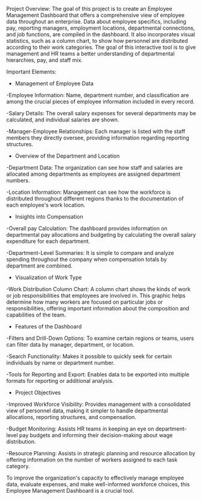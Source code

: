 Project Overview: The goal of this project is to create an Employee Management Dashboard that offers a comprehensive view of employee data throughout an enterprise. Data about employee specifics, including pay, reporting managers, employment locations, departmental connections, and job functions, are compiled in the dashboard. It also incorporates visual statistics, such as a column chart, to show how personnel are distributed according to their work categories. The goal of this interactive tool is to give management and HR teams a better understanding of departmental hierarchies, pay, and staff mix.

Important Elements:

* Management of Employee Data

-Employee Information: Name, department number, and classification are among the crucial pieces of employee information included in every record.

-Salary Details: The overall salary expenses for several departments may be calculated, and individual salaries are shown.

-Manager-Employee Relationships: Each manager is listed with the staff members they directly oversee, providing information regarding reporting structures.

* Overview of the Department and Location

-Department Data: The organization can see how staff and salaries are allocated among departments as employees are assigned department numbers.

-Location Information: Management can see how the workforce is distributed throughout different regions thanks to the documentation of each employee's work location.

* Insights into Compensation

-Overall pay Calculation: The dashboard provides information on departmental pay allocations and budgeting by calculating the overall salary expenditure for each department.

-Department-Level Summaries: It is simple to compare and analyze spending throughout the company when compensation totals by department are combined.

* Visualization of Work Type

-Work Distribution Column Chart: A column chart shows the kinds of work or job responsibilities that employees are involved in. This graphic helps determine how many workers are focused on particular jobs or responsibilities, offering important information about the composition and capabilities of the team.

* Features of the Dashboard

-Filters and Drill-Down Options: To examine certain regions or teams, users can filter data by manager, department, or location.

-Search Functionality: Makes it possible to quickly seek for certain individuals by name or department number.

-Tools for Reporting and Export: Enables data to be exported into multiple formats for reporting or additional analysis.

* Project Objectives

-Improved Workforce Visibility: Provides management with a consolidated view of personnel data, making it simpler to handle departmental allocations, reporting structures, and compensation.

-Budget Monitoring: Assists HR teams in keeping an eye on department-level pay budgets and informing their decision-making about wage distribution.

-Resource Planning: Assists in strategic planning and resource allocation by offering information on the number of workers assigned to each task category.

To improve the organization's capacity to effectively manage employee data, evaluate expenses, and make well-informed workforce choices, this Employee Management Dashboard is a crucial tool.
